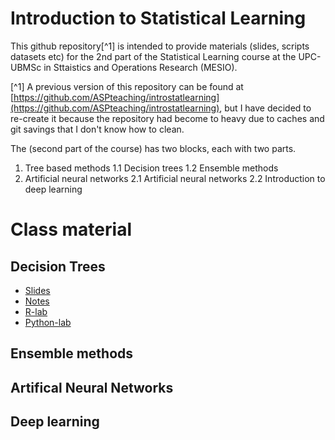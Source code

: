 # Introduction to Statistical Learning

This github repository[^1] is intended to provide materials (slides, scripts datasets etc) for the 2nd part of the Statistical Learning course at the UPC-UBMSc in Sttaistics and Operations Research (MESIO).

[^1] A previous version of this repository can be found at [https://github.com/ASPteaching/introstatlearning](https://github.com/ASPteaching/introstatlearning), but I have decided to re-create it because the repository had become to heavy due to caches and git savings that I don't know how to clean.

The (second part of the course) has two blocks, each with two parts.

1. Tree based methods
  1.1 Decision trees
  1.2 Ensemble methods
2. Artificial neural networks
  2.1 Artificial neural networks
  2.2 Introduction to deep learning

# Class material

## Decision Trees

- [Slides](https://aspteaching.github.io/Introduction2StatisticalLearning/1.1-DecisionTrees-Slides.html)
- [Notes](https://aspteaching.github.io/Introduction2StatisticalLearning/1.1-DecisionTrees.html)
- [R-lab](https://aspteaching.github.io/Introduction2StatisticalLearning/labs/CART-Examples.html)
- [Python-lab]()

## Ensemble methods

## Artifical Neural Networks

## Deep learning
